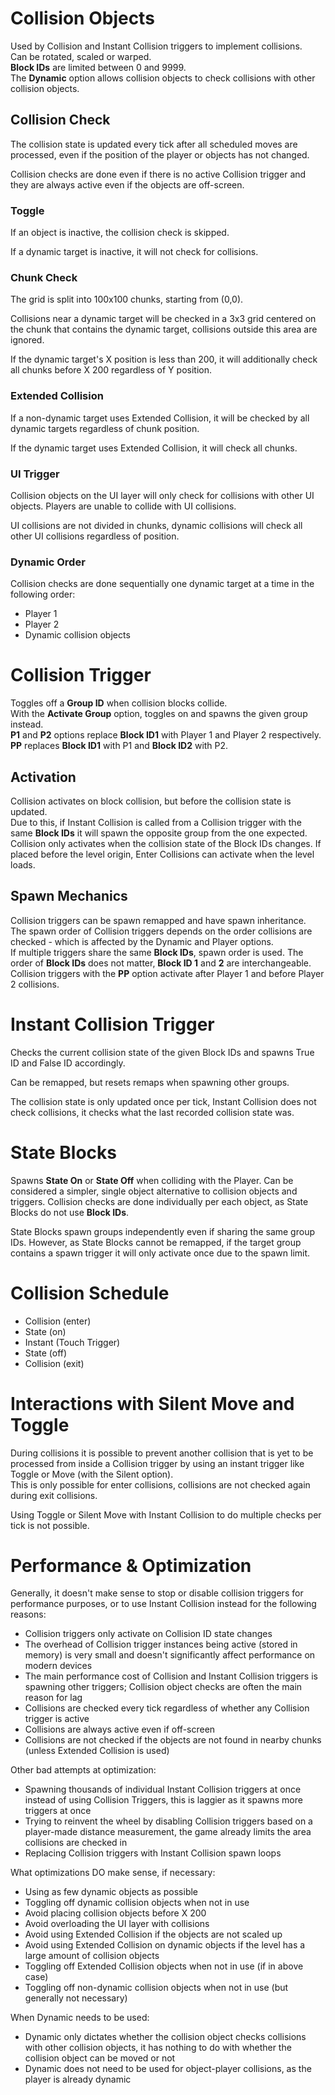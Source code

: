 # Collision Objects
Used by Collision and Instant Collision triggers to implement collisions.  
Can be rotated, scaled or warped.  
**Block IDs** are limited between 0 and 9999.  
The **Dynamic** option allows collision objects to check collisions with other collision objects.	

## Collision Check

The collision state is updated every tick after all scheduled moves are processed, even if the position of the player or objects has not changed.  

Collision checks are done even if there is no active Collision trigger and they are always active even if the objects are off-screen.  

### Toggle

If an object is inactive, the collision check is skipped.

If a dynamic target is inactive, it will not check for collisions.

### Chunk Check

The grid is split into 100x100 chunks, starting from (0,0).

Collisions near a dynamic target will be checked in a 3x3 grid centered on the chunk that contains the dynamic target, collisions outside this area are ignored.

If the dynamic target's X position is less than 200, it will additionally check all chunks before X 200 regardless of Y position.

### Extended Collision

If a non-dynamic target uses Extended Collision, it will be checked by all dynamic targets regardless of chunk position.  

If the dynamic target uses Extended Collision, it will check all chunks.

### UI Trigger

Collision objects on the UI layer will only check for collisions with other UI objects. Players are unable to collide with UI collisions.

UI collisions are not divided in chunks, dynamic collisions will check all other UI collisions regardless of position.

### Dynamic Order

Collision checks are done sequentially one dynamic target at a time in the following order:
* Player 1
* Player 2
* Dynamic collision objects

# Collision Trigger
Toggles off a **Group ID** when collision blocks collide.  
With the **Activate Group** option, toggles on and spawns the given group instead.  
**P1** and **P2** options replace **Block ID1** with Player 1 and Player 2 respectively.  
**PP** replaces **Block ID1** with P1 and **Block ID2** with P2.  

## Activation
Collision activates on block collision, but before the collision state is updated.  
Due to this, if Instant Collision is called from a Collision trigger with the same **Block IDs** it will spawn the opposite group from the one expected.  
Collision only activates when the collision state of the Block IDs changes.
If placed before the level origin, Enter Collisions can activate when the level loads.

## Spawn Mechanics
Collision triggers can be spawn remapped and have spawn inheritance.  
The spawn order of Collision triggers depends on the order collisions are checked - which is affected by the Dynamic and Player options.  
If multiple triggers share the same **Block IDs**, spawn order is used. The order of **Block IDs** does not matter, **Block ID 1** and **2** are interchangeable.   
Collision triggers with the **PP** option activate after Player 1 and before Player 2 collisions.

# Instant Collision Trigger
Checks the current collision state of the given Block IDs and spawns True ID and False ID accordingly.

Can be remapped, but resets remaps when spawning other groups.

The collision state is only updated once per tick, Instant Collision does not check collisions, it checks what the last recorded collision state was.

# State Blocks

Spawns **State On** or **State Off** when colliding with the Player.
Can be considered a simpler, single object alternative to collision objects and triggers.
Collision checks are done individually per each object, as State Blocks do not use **Block IDs**.

State Blocks spawn groups independently even if sharing the same group IDs. However, as State Blocks cannot be remapped, if the target group contains a spawn trigger it will only activate once due to the spawn limit.

# Collision Schedule
* Collision (enter)
* State (on)
* Instant (Touch Trigger)
* State (off)
* Collision (exit)

# Interactions with Silent Move and Toggle
During collisions it is possible to prevent another collision that is yet to be processed from inside a Collision trigger by using an instant trigger like Toggle or Move (with the Silent option).  
This is only possible for enter collisions, collisions are not checked again during exit collisions.

Using Toggle or Silent Move with Instant Collision to do multiple checks per tick is not possible.

# Performance & Optimization

Generally, it doesn't make sense to stop or disable collision triggers for performance purposes, or to use Instant Collision instead for the following reasons:
- Collision triggers only activate on Collision ID state changes
- The overhead of Collision trigger instances being active (stored in memory) is very small and doesn't significantly affect performance on modern devices
- The main performance cost of Collision and Instant Collision triggers is spawning other triggers; Collision object checks are often the main reason for lag
- Collisions are checked every tick regardless of whether any Collision trigger is active
- Collisions are always active even if off-screen
- Collisions are not checked if the objects are not found in nearby chunks (unless Extended Collision is used)

Other bad attempts at optimization:
- Spawning thousands of individual Instant Collision triggers at once instead of using Collision Triggers, this is laggier as it spawns more triggers at once
- Trying to reinvent the wheel by disabling Collision triggers based on a player-made distance measurement, the game already limits the area collisions are checked in
- Replacing Collision triggers with Instant Collision spawn loops

What optimizations DO make sense, if necessary:
- Using as few dynamic objects as possible
- Toggling off dynamic collision objects when not in use
- Avoid placing collision objects before X 200
- Avoid overloading the UI layer with collisions
- Avoid using Extended Collision if the objects are not scaled up
- Avoid using Extended Collision on dynamic objects if the level has a large amount of collision objects
- Toggling off Extended Collision objects when not in use (if in above case)
- Toggling off non-dynamic collision objects when not in use (but generally not necessary)

When Dynamic needs to be used:
- Dynamic only dictates whether the collision object checks collisions with other collision objects, it has nothing to do with whether the collision object can be moved or not
- Dynamic does not need to be used for object-player collisions, as the player is already dynamic

